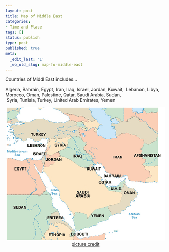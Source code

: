 ```yaml
---
layout: post
title: Map of Middle East
categories:
- Time and Place
tags: []
status: publish
type: post
published: true
meta:
  _edit_last: '1'
  _wp_old_slug: map-fo-middle-east
---
```

Countries of Middl East includes...

Algeria, Bahrain, Egypt, Iran, Iraq, Israel, Jordan, Kuwait,  Lebanon, Libya, Morocco, Oman, Palestine, Qatar, Saudi Arabia, Sudan,  Syria, Tunisia, Turkey, United Arab Emirates, Yemen
<div style="text-align: center;"><img class="aligncenter size-full wp-image-958" title="map_middle_east" src="/img/map_middle_east.jpg" alt="" width="500" height="419" /></div>
<div style="text-align: center;"><a class="vt-p" href="http://middleeastfacts.com/images/map_middle_east.gif">picture credit</a></div>
